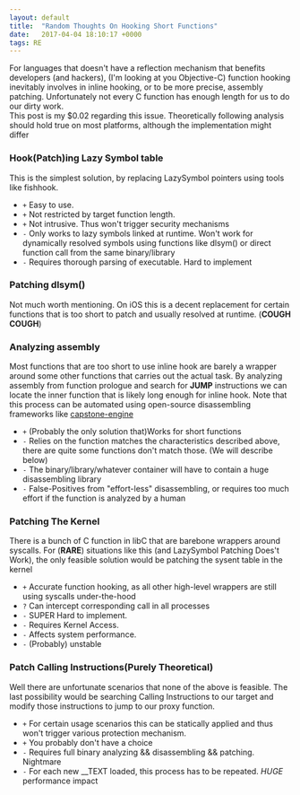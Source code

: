 ```yaml
---
layout: default
title:  "Random Thoughts On Hooking Short Functions"
date:   2017-04-04 18:10:17 +0000
tags: RE
---
```



  For languages that doesn't have a reflection mechanism that benefits developers (and hackers), (I'm looking at you Objective-C) function hooking inevitably involves in inline hooking, or to be more precise, assembly patching. Unfortunately not every C function has enough length for us to do our dirty work.   
  This post is my $0.02 regarding this issue. Theoretically following analysis should hold true on most platforms, although the implementation might differ

<!-- more -->

### Hook(Patch)ing Lazy Symbol table
  This is the simplest solution, by replacing LazySymbol pointers using tools like fishhook.
  * `+` Easy to use.
  * `+` Not restricted by target function length.
  * `+` Not intrusive. Thus won't trigger security mechanisms
  * `-` Only works to lazy symbols linked at runtime. Won't work for dynamically resolved symbols using functions like dlsym() or direct function call from the same binary/library
  * `-` Requires thorough parsing of executable. Hard to implement


### Patching dlsym()
  Not much worth mentioning. On iOS this is a  decent replacement for certain functions that is too short to patch and usually resolved at runtime. (**COUGH COUGH**)

### Analyzing assembly
  Most functions that are too short to use inline hook are barely a wrapper around some other functions that carries out the actual task. By analyzing assembly from function prologue and search for **JUMP** instructions we can locate the inner function that is likely long enough for inline hook. Note that this process can be automated using open-source disassembling frameworks like [capstone-engine](http://www.capstone-engine.org/)
  * `+` (Probably the only solution that)Works for short functions
  * `-` Relies on the function matches the characteristics described above, there are quite some functions don't match those. (We will describe below)
  * `-` The binary/library/whatever container will have to contain a huge disassembling library
  * `-` False-Positives from "effort-less" disassembling, or requires too much effort if the function is analyzed by a human

### Patching The Kernel
  There is a bunch of C function in libC that are barebone wrappers around syscalls. For (**RARE**) situations like this (and LazySymbol Patching Does't Work), the only feasible solution would be patching the sysent table in the kernel

  * `+` Accurate function hooking, as all other high-level wrappers are still using syscalls under-the-hood
  * `?` Can intercept corresponding call in all processes
  * `-` SUPER Hard to implement.
  * `-` Requires Kernel Access.
  * `-` Affects system performance.
  * `-` (Probably) unstable

### Patch Calling Instructions(Purely Theoretical)
  Well there are unfortunate scenarios that none of the above is feasible. The last possibility would be searching Calling Instructions to our target and modify those instructions to jump to our proxy function.
  * `+` For certain usage scenarios this can be statically applied and thus won't trigger various protection mechanism.
  * `+` You probably don't have a choice
  * `-` Requires full binary analyzing && disassembling && patching. Nightmare
  * `-` For each new __TEXT loaded, this process has to be repeated. *HUGE* performance impact
